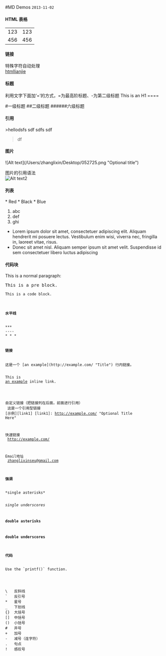 #MD Demos
<code>2013-11-02</code>
<h4>HTML 表格</h4>
<table>
	<tr>
		<td>123</td>
		<td>123</td>
	</tr>
	<tr>
		<td>456</td>
		<td>456</td>
	</tr>
</table>

<h4>链接</h4>
特殊字符自动处理<br/>
<a href="www.baidu.com">htmllianjie</a>

<h4>标题</h4>
利用文字下面加‘=’的方式，=为最高阶标题、-为第二级标题
This is an H1
====

#一级标题
##二级标题
######六级标题


<h4>引用</h4>
>hellodsfs  sdf sdfs
sdf

>df


<h4>图片</h4>
![Alt text](/Users/zhanglixin/Desktop/052725.png "Optional title")

图片的引用语法</br>
![Alt text2][pic1]

[pic1]:/Users/zhanglixin/Desktop/052725.png

<h4>列表</h4>
* Red
* Black
* Blue

1. abc
2. def
3. ghi

*   Lorem ipsum dolor sit amet, consectetuer adipiscing elit.
    Aliquam hendrerit mi posuere lectus. Vestibulum enim wisi,
    viverra nec, fringilla in, laoreet vitae, risus.
*   Donec sit amet nisl. Aliquam semper ipsum sit amet velit.
Suspendisse id sem consectetuer libero luctus adipiscing


<h4>代码块</h4>
<p>This is a normal paragraph:</p>

<pre>This is a pre block.</pre>

<code>This is a code block. </pre>

<h4>水平线</h4>
***
----
* * *

<h4>链接</h4>
这是一个 [an example](http://example.com/ "Title") 行内链接。

<p>This is <a href="http://example.com/" title="Title">
an example</a> inline link.</p>

自定义链接（把链接列在后面，前面进行引用）</br>
这是一个引用型链接 [示例][link1]
[link1]: http://example.com/  "Optional Title Here"

快速链接</br>
<http://example.com/>

Email地址</br>
<zhanglixinseu@gmail.com>





<h4>强调</h4>
*single asterisks*

_single underscores_

**double asterisks**

__double underscores__

<h4>代码</h4>
Use the `printf()` function.

<script src="https://gist.github.com/LixinZhang/6778316.js"></script>


<pre>
\   反斜线
`   反引号
*   星号
_   下划线
{}  大括号
[]  中括号
()  小括号
#   井号
+   加号
-   减号（连字符）
.   句点
!   感叹号
</pre>


